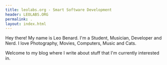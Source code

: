 ```yaml
---
title: leolabs.org - Smart Software Development
header: LEOLABS.ORG
permalink: .
layout: index.html
---
```


Hey there! My name is Leo Benard. I'm a Student, Musician, Developer and Nerd. I love Photography, Movies, Computers, Music and Cats.

Welcome to my blog where I write about stuff that I'm currently interested in.